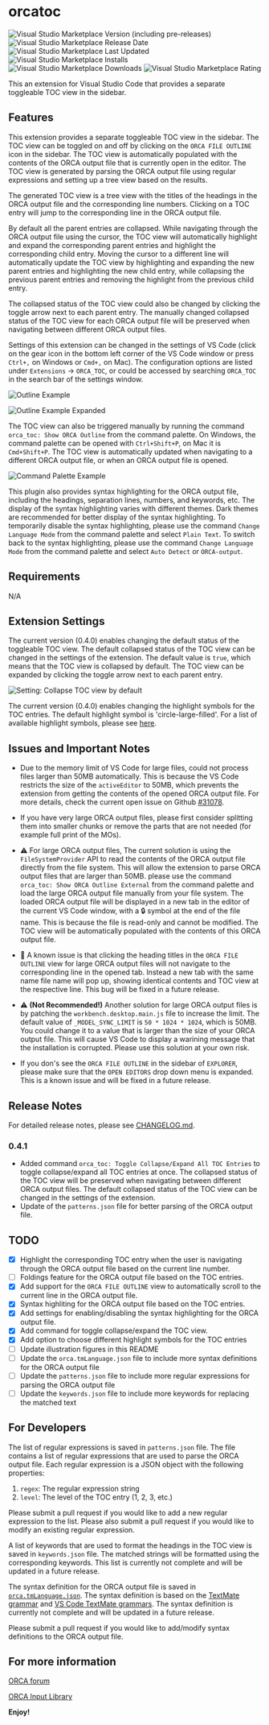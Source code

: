 # orcatoc

![Visual Studio Marketplace Version (including pre-releases)](https://img.shields.io/visual-studio-marketplace/v/LiqunKang.orcatoc)
![Visual Studio Marketplace Release Date](https://img.shields.io/visual-studio-marketplace/release-date/LiqunKang.orcatoc)
![Visual Studio Marketplace Last Updated](https://img.shields.io/visual-studio-marketplace/last-updated/LiqunKang.orcatoc)
![Visual Studio Marketplace Installs](https://img.shields.io/visual-studio-marketplace/i/LiqunKang.orcatoc)
![Visual Studio Marketplace Downloads](https://img.shields.io/visual-studio-marketplace/d/LiqunKang.orcatoc)
![Visual Studio Marketplace Rating](https://img.shields.io/visual-studio-marketplace/r/LiqunKang.orcatoc)

This an extension for Visual Studio Code that provides a separate toggleable TOC view in the sidebar.

## Features

This extension provides a separate toggleable TOC view in the sidebar. The TOC view can be toggled on and off by clicking on the `ORCA FILE OUTLINE` icon in the sidebar. The TOC view is automatically populated with the contents of the ORCA output file that is currently open in the editor. The TOC view is generated by parsing the ORCA output file using regular expressions and setting up a tree view based on the results.

The generated TOC view is a tree view with the titles of the headings in the ORCA output file and the corresponding line numbers. Clicking on a TOC entry will jump to the corresponding line in the ORCA output file.

By default all the parent entries are collapsed. While navigating through the ORCA output file using the cursor, the TOC view will automatically highlight and expand the corresponding parent entries and highlight the corresponding child entry. Moving the cursor to a different line will automatically update the TOC view by highlighting and expanding the new parent entries and highlighting the new child entry, while collapsing the previous parent entries and removing the highlight from the previous child entry.

The collapsed status of the TOC view could also be changed by clicking the toggle arrow next to each parent entry. The manually changed collapsed status of the TOC view for each ORCA output file will be preserved when navigating between different ORCA output files.

Settings of this extension can be changed in the settings of VS Code (click on the gear icon in the bottom left corner of the VS Code window or press `Ctrl+,` on Windows or `Cmd+,` on Mac). The configuration options are listed under `Extensions` -> `ORCA_TOC`, or could be accessed by searching `ORCA_TOC` in the search bar of the settings window.

![Outline Example](images/outline_example.png)

![Outline Example Expanded](images/outline_example_expanded.png)

The TOC view can also be triggered manually by running the command `orca_toc: Show ORCA Outline` from the command palette. On Windows, the command palette can be opened with `Ctrl+Shift+P`, on Mac it is `Cmd+Shift+P`. The TOC view is automatically updated when navigating to a different ORCA output file, or when an ORCA output file is opened.

![Command Palette Example](images/command_palette_example.png)

This plugin also provides syntax highlighting for the ORCA output file, including the headings, separation lines, numbers, and keywords, etc. The display of the syntax highlighting varies with different themes. Dark themes are recommended for better display of the syntax highlighting. To temporarily disable the syntax highlighting, please use the command `Change Language Mode` from the command palette and select `Plain Text`. To switch back to the syntax highlighting, please use the command `Change Language Mode` from the command palette and select `Auto Detect` or `ORCA-output`.

## Requirements

N/A

## Extension Settings

The current version (0.4.0) enables changing the default status of the toggleable TOC view. The default collapsed status of the TOC view can be changed in the settings of the extension. The default value is `true`, which means that the TOC view is collapsed by default. The TOC view can be expanded by clicking the toggle arrow next to each parent entry.

![Setting: Collapse TOC view by default](images/setting_collapse_status.png)

The current version (0.4.0) enables changing the highlight symbols for the TOC entries. The default highlight symbol is 'circle-large-filled'.
For a list of available highlight symbols, please see [here](https://code.visualstudio.com/api/references/icons-in-labels#icon-listing).

## Issues and Important Notes

- Due to the memory limit of VS Code for large files, could not process files larger than 50MB automatically. This is because the VS Code restricts the size of the `activeEditor` to 50MB, which prevents the extension from getting the contents of the opened ORCA output file. For more details, check the current open issue on Github [#31078](https://github.com/Microsoft/vscode/issues/31078).

- If you have very large ORCA output files, please first consider splitting them into smaller chunks or remove the parts that are not needed (for example full print of the MOs).

- :warning: For large ORCA output files, The current solution is using the `FileSystemProvider` API to read the contents of the ORCA output file directly from the file system. This will allow the extension to parse ORCA output files that are larger than 50MB.  please use the command `orca_toc: Show ORCA Outline External` from the command palette and load the large ORCA output file manually from your file system. The loaded ORCA output file will be displayed in a new tab in the editor of the current VS Code window, with a :lock: symbol at the end of the file name. This is because the file is read-only and cannot be modified. The TOC view will be automatically populated with the contents of this ORCA output file.

- :construction: A known issue is that clicking the heading titles in the `ORCA FILE OUTLINE` view for large ORCA output files will not navigate to the corresponding line in the opened tab. Instead a new tab with the same name file name will pop up, showing identical contents and TOC view at the respective line. This bug will be fixed in a future release.

- :warning: **(Not Recommended!)** Another solution for large ORCA output files is by patching the `workbench.desktop.main.js` file to increase the limit. The default value of `_MODEL_SYNC_LIMIT` is `50 * 1024 * 1024`, which is 50MB. You could change it to a value that is larger than the size of your ORCA output file. This will cause VS Code to display a warining message that the installation is corrupted. Please use this solution at your own risk.

- If you don's see the `ORCA FILE OUTLINE` in the sidebar of `EXPLORER`, please make sure that the `OPEN EDITORS` drop down menu is expanded. This is a known issue and will be fixed in a future release.

## Release Notes

For detailed release notes, please see [CHANGELOG.md](CHANGELOG.md).

### 0.4.1

- Added command `orca_toc: Toggle Collapse/Expand All TOC Entries` to toggle collapse/expand all TOC entries at once. The collapsed status of the TOC view will be preserved when navigating between different ORCA output files. The default collapsed status of the TOC view can be changed in the settings of the extension.
- Update of the `patterns.json` file for better parsing of the ORCA output file.

## TODO

- [x] Highlight the corresponding TOC entry when the user is navigating through the ORCA output file based on the current line number.
- [ ] Foldings feature for the ORCA output file based on the TOC entries.
- [x] Add support for the `ORCA FILE OUTLINE` view to automatically scroll to the current line in the ORCA output file.
- [x] Syntax highliting for the ORCA output file based on the TOC entries.
- [x] Add settings for enabling/disabling the syntax highlighting for the ORCA output file.
- [x] Add command for toggle collapse/expand the TOC view.
- [x] Add option to choose different highlight symbols for the TOC entries
- [ ] Update illustration figures in this README
- [ ] Update the `orca.tmLanguage.json` file to include more syntax definitions for the ORCA output file
- [ ] Update the `patterns.json` file to include more regular expressions for parsing the ORCA output file
- [ ] Update the `keywords.json` file to include more keywords for replacing the matched text

## For Developers

The list of regular expressions is saved in `patterns.json` file. The file contains a list of regular expressions that are used to parse the ORCA output file. Each regular expression is a JSON object with the following properties:

1. `regex`: The regular expression string
2. `level`: The level of the TOC entry (1, 2, 3, etc.)

Please submit a pull request if you would like to add a new regular expression to the list. Please also submit a pull request if you would like to modify an existing regular expression.

A list of keywords that are used to format the headings in the TOC view is saved in `keywords.json` file. The matched strings will be formatted using the corresponding keywords. This list is currently not complete and will be updated in a future release.

The syntax definition for the ORCA output file is saved in [`orca.tmLanguage.json`](syntaxes/orca.tmLanguage.json). The syntax definition is based on the [TextMate grammar](https://macromates.com/manual/en/language_grammars) and [VS Code TextMate grammars](https://code.visualstudio.com/api/language-extensions/syntax-highlight-guide#textmate-grammars). The syntax definition is currently not complete and will be updated in a future release.

Please submit a pull request if you would like to add/modify syntax definitions to the ORCA output file.

## For more information

[ORCA forum](https://orcaforum.kofo.mpg.de/)

[ORCA Input Library](https://sites.google.com/site/orcainputlibrary/home)

**Enjoy!**
